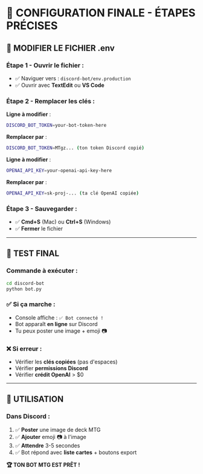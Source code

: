 # 🔧 **CONFIGURATION FINALE - ÉTAPES PRÉCISES**

## 📁 **MODIFIER LE FICHIER .env**

### **Étape 1 - Ouvrir le fichier** :
- ✅ Naviguer vers : `discord-bot/env.production`
- ✅ Ouvrir avec **TextEdit** ou **VS Code**

### **Étape 2 - Remplacer les clés** :

**Ligne à modifier** :
```bash
DISCORD_BOT_TOKEN=your-bot-token-here
```
**Remplacer par** :
```bash
DISCORD_BOT_TOKEN=MTgz... (ton token Discord copié)
```

**Ligne à modifier** :
```bash
OPENAI_API_KEY=your-openai-api-key-here  
```
**Remplacer par** :
```bash
OPENAI_API_KEY=sk-proj-... (ta clé OpenAI copiée)
```

### **Étape 3 - Sauvegarder** :
- ✅ **Cmd+S** (Mac) ou **Ctrl+S** (Windows)
- ✅ **Fermer** le fichier

---

## 🧪 **TEST FINAL**

### **Commande à exécuter** :
```bash
cd discord-bot
python bot.py
```

### **✅ Si ça marche** :
- Console affiche : `✅ Bot connecté !`
- Bot apparaît **en ligne** sur Discord
- Tu peux poster une image + emoji 📷

### **❌ Si erreur** :
- Vérifier les **clés copiées** (pas d'espaces)
- Vérifier **permissions Discord**
- Vérifier **crédit OpenAI** > $0

---

## 🎯 **UTILISATION**

### **Dans Discord** :
1. ✅ **Poster** une image de deck MTG
2. ✅ **Ajouter** emoji 📷 à l'image  
3. ✅ **Attendre** 3-5 secondes
4. ✅ Bot répond avec **liste cartes** + boutons export

**🏆 TON BOT MTG EST PRÊT !** 